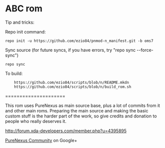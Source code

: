 ABC rom
=====================

Tip and tricks:

Repo init command:

	repo init -u https://github.com/ezio84/pnmod-n_manifest.git -b oms7

Sync source (for future syncs, if you have errors, try "repo sync --force-sync")

	repo sync

To build:

        https://github.com/ezio84/scripts/blob/n/README.mkdn
        https://github.com/ezio84/scripts/blob/n/build_rom.sh


=====================

This rom uses PureNexus as main source base, plus a lot of commits from it and other main roms.
Preparing the main source and making the basic custom stuff is the harder part of the work, so give credits and donation to people who really deserves it. 


http://forum.xda-developers.com/member.php?u=4395895


[PureNexus Community](https://plus.google.com/u/0/communities/103055954354785266764) on Google+


